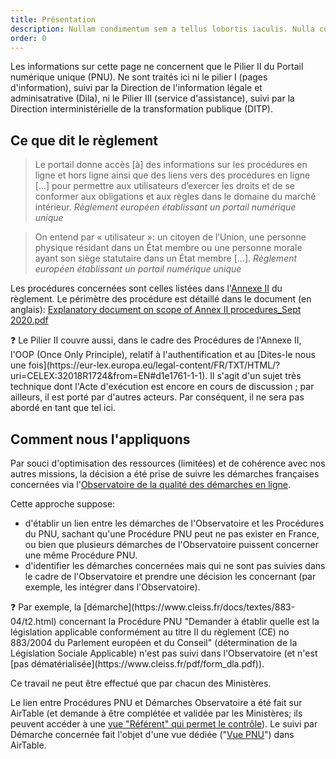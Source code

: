 ```yaml
---
title: Présentation
description: Nullam condimentum sem a tellus lobortis iaculis. Nulla cursus maximus egestas. Proin vehicula ullamcorper ipsum, eu mollis ante sodales nec
order: 0
---
```


Les informations sur cette page ne concernent que le Pilier II du Portail numérique unique (PNU). Ne sont traités ici ni le pilier I (pages d'information), suivi par la Direction de l'information légale et adminisatrative (Dila), ni le Pilier III (service d'assistance), suivi par la Direction interministérielle de la transformation publique (DITP).

## Ce que dit le règlement

> Le portail donne accès [à] des informations sur les procédures en ligne et hors ligne ainsi que des liens vers des procédures en ligne [...] pour permettre aux utilisateurs d’exercer les droits et de se conformer aux obligations et aux règles dans le domaine du marché intérieur. *Règlement européen établissant un portail numérique unique*
> 

> On entend par « utilisateur »: un citoyen de l’Union, une personne physique résidant dans un État membre ou une personne morale ayant son siège statutaire dans un État membre [...]. *Règlement européen établissant un portail numérique unique*
> 

Les procédures concernées sont celles listées dans l'[Annexe II](https://eur-lex.europa.eu/legal-content/FR/TXT/HTML/?uri=CELEX:32018R1724&from=EN#d1e32-36-1) du règlement. Le périmètre des procédure est détaillé dans le document (en anglais):
[Explanatory document on scope of Annex II procedures_Sept 2020.pdf](https://github.com/DISIC/design.numerique.gouv.fr/files/7839407/Explanatory.document.on.scope.of.Annex.II.procedures_Sept.2020.pdf)

<aside>
❓ Le Pilier II couvre aussi, dans le cadre des Procédures de l'Annexe II, l'OOP (Once Only Principle), relatif à l'authentification et au [Dites-le nous une fois](https://eur-lex.europa.eu/legal-content/FR/TXT/HTML/?uri=CELEX:32018R1724&from=EN#d1e1761-1-1). Il s'agit d'un sujet très technique dont l'Acte d'exécution est encore en cours de discussion ; par ailleurs, il est porté par d'autres acteurs. Par conséquent, il ne sera pas abordé en tant que tel ici.

</aside>

## Comment nous l'appliquons

Par souci d'optimisation des ressources (limitées) et de cohérence avec nos autres missions, la décision a été prise de suivre les démarches françaises concernées via l'[Observatoire de la qualité des démarches en ligne](https://observatoire.numerique.gouv.fr/).

Cette approche suppose:

* d'établir un lien entre les démarches de l'Observatoire et les Procédures du PNU, sachant qu'une Procédure PNU peut ne pas exister en France, ou bien que plusieurs démarches de l'Observatoire puissent concerner une même Procédure PNU.
* d'identifier les démarches concernées mais qui ne sont pas suivies dans le cadre de l'Observatoire et prendre une décision les concernant (par exemple, les intégrer dans l'Observatoire).

<aside>
❓ Par exemple, la [démarche](https://www.cleiss.fr/docs/textes/883-04/t2.html) concernant la Procédure PNU "Demander à établir quelle est la législation applicable conformément au titre II du règlement (CE) no 883/2004 du Parlement européen et du Conseil" (détermination de la Législation Sociale Applicable) n'est pas suivi dans l'Observatoire (et n'est [pas dématérialisée](https://www.cleiss.fr/pdf/form_dla.pdf)).

</aside>

Ce travail ne peut être effectué que par chacun des Ministères.

Le lien entre Procédures PNU et Démarches Observatoire a été fait sur AirTable (et demande à être complétée et validée par les Ministères; ils peuvent accéder à une [vue "Référent" qui permet le contrôle](https://airtable.com/shrHA6vtsvmvEJygE/tblkvBZs4Hwj5JDhF)). Le suivi par Démarche concernée fait l'objet d'une vue dédiée ("[Vue PNU](https://airtable.com/appQEhagAVjFbQgUy/tblZBbUVBRh33yy7g/viwAmfeLrCSAo4tbl?blocks=hide)") dans AirTable.

